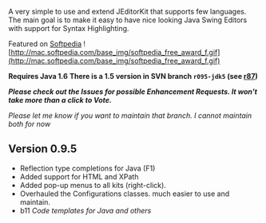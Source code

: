 A very simple to use and extend JEditorKit that supports few languages.  The main goal is to make it easy to have nice looking Java Swing Editors with support for Syntax Highlighting.

Featured on [Softpedia](http://mac.softpedia.com/progClean/JSyntaxPane-Clean-63645.html) ![http://mac.softpedia.com/base_img/softpedia_free_award_f.gif](http://mac.softpedia.com/base_img/softpedia_free_award_f.gif)

**Requires Java 1.6**
**There is a 1.5 version in SVN branch `r095-jdk5` (see [r87](https://code.google.com/p/jsyntaxpane/source/detail?r=87))**

_**Please check out the Issues for possible Enhancement Requests.  It won't take more than a click to Vote.**_

_Please let me know if you want to maintain that branch. I cannot maintain both for now_

## Version 0.9.5 ##
  * Reflection type completions for Java (F1)
  * Added support for HTML and XPath
  * Added pop-up menus to all kits (right-click).
  * Overhauled the Configurations classes. much easier to use and maintain.
  * b11 _Code templates for Java and others_
